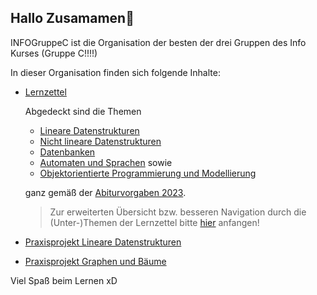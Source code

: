 ## Hallo Zusamamen👋

INFOGruppeC ist die Organisation der besten der drei Gruppen des Info Kurses (Gruppe C!!!!) 

In dieser Organisation finden sich folgende Inhalte:

- [Lernzettel](https://github.com/INFOGruppeC/Lernzettel)
 
    Abgedeckt sind die Themen
    - [Lineare Datenstrukturen](https://github.com/INFOGruppeC/Lernzettel/tree/main/Lineare-Datenstrukturen)
    - [Nicht lineare Datenstrukturen](https://github.com/INFOGruppeC/Lernzettel/tree/main/Nicht-lineare-Datenstrukturen)
    - [Datenbanken](https://github.com/INFOGruppeC/Lernzettel/tree/main/Datenbanken)
    - [Automaten und Sprachen](https://github.com/INFOGruppeC/Lernzettel/tree/main/Automaten-und-Sprachen) sowie
    - [Objektorientierte Programmierung und Modellierung](https://github.com/INFOGruppeC/Lernzettel/tree/main/Objektorientierte-Modellierung-und-Programmierung)

    ganz gemäß der [Abiturvorgaben 2023](https://github.com/INFOGruppeC/Lernzettel/tree/main/Abiturvorgaben).
    
  > Zur erweiterten Übersicht bzw. besseren Navigation durch die (Unter-)Themen der Lernzettel bitte [hier](https://github.com/INFOGruppeC/Lernzettel) anfangen!

- [Praxisprojekt Lineare Datenstrukturen](https://github.com/INFOGruppeC/Praxisprojekt-Lineare-Datenstrukturen)
- [Praxisprojekt Graphen und Bäume](https://github.com/INFOGruppeC/Praxisprojekt-Graphen-und-Baeume)

Viel Spaß beim Lernen xD
